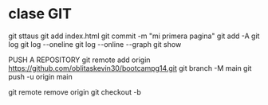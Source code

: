 # clase GIT
git sttaus
git add index.html
git commit -m "mi primera pagina"
git add -A 
git log 
git log --oneline
git log --online --graph
git show <hash>

PUSH A REPOSITORY
git remote add origin https://github.com/oblitaskevin30/bootcampg14.git
git branch -M main
git push -u origin main

git remote remove origin
git checkout -b <nombre de la rama>

